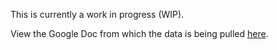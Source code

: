 This is currently a work in progress (WIP).

View the Google Doc from which the data is being pulled [here](https://docs.google.com/spreadsheets/d/1I1G0P8QofhKL2f2EWTLeNGMZ3xedoC5j09FcxN2vigM/edit?usp=sharing).